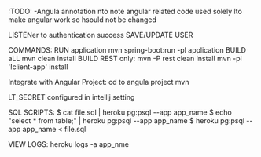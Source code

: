 




:TODO:
-Angula annotation nto note angular related code used solely lto make angular work so hsould not be changed

LISTENer to authentication success
SAVE/UPDATE USER


COMMANDS:
RUN application mvn spring-boot:run -pl application
BUILD aLL mvn clean install
BUILD REST only:
mvn -P rest clean install
mvn -pl '!client-app' install

Integrate with Angular Project:
cd to angula project mvn

LT_SECRET configured in intellij setting

SQL SCRIPTS:
$ cat file.sql | heroku pg:psql --app app_name
$ echo "select * from table;" | heroku pg:psql --app app_name
$ heroku pg:psql --app app_name < file.sql

VIEW LOGS:
heroku logs -a app_nme
